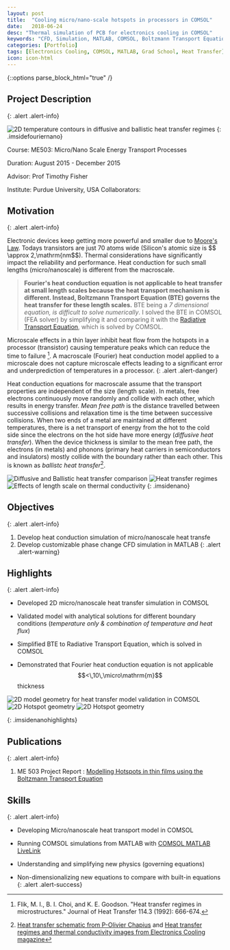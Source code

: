 ```yaml
---
layout: post
title:  "Cooling micro/nano-scale hotspots in processors in COMSOL"
date:   2018-06-24
desc: "Thermal simulation of PCB for electronics cooling in COMSOL"
keywords: "CFD, Simulation, MATLAB, COMSOL, Boltzmann Transport Equation, Radiative Transport Equation, Hotspots, Electronics Cooling"
categories: [Portfolio]
tags: [Electronics Cooling, COMSOL, MATLAB, Grad School, Heat Transfer]
icon: icon-html
---
```

{::options parse_block_html="true" /}

## Project Description
{: .alert .alert-info}

<div class="panel-body">

<style>
 .imsidefouriernano>img {
    width:30%;
    float:right;
    padding:0 5px;
  }
</style>

![2D temperature contours in diffusive and ballistic heat transfer regimes](/static/assets/img/blog/nanoheat/fourier_nano_ht.jpg  "2D temperature contours in diffusive and ballistic heat transfer regimes")
{: .imsidefouriernano}

Course: ME503: Micro/Nano Scale Energy Transport Processes  

Duration: August 2015 - December 2015    

Advisor: Prof Timothy Fisher  

Institute: Purdue University, USA
Collaborators:


</div>


## Motivation
{: .alert .alert-info}

Electronic devices keep getting more powerful and smaller due to [Moore's Law](https://en.wikipedia.org/wiki/Moore%27s_law). Todays transistors are just 70 atoms wide (Silicon's atomic size is $$ \approx 2\,\mathrm{nm$$). Thermal considerations have significantly impact the reliability and performance. Heat conduction for such small lengths (micro/nanoscale) is different from the macroscale.

>**Fourier's heat conduction equation is not applicable to heat transfer at small length scales because the heat transport mechanism is different. Instead, Boltzmann Transport Equation (BTE) governs the heat transfer for these length scales.** BTE being a *7 dimensional equation, is difficult to solve numerically*. I solved the BTE in COMSOL (FEA solver) by simplifying it and comparing it with the [Radiative Transport Equation](https://www.comsol.com/heat-transfer-module#features), which is solved by COMSOL. 

Microscale effects in a thin layer inhibit heat flow from the hotspots in a processor (transistor) causing temperature peaks which can reduce the time to failure [^1]. A macroscale (Fourier) heat conduction model applied to a microscale does not capture microscale effects leading to a significant error and underprediction of temperatures in a processor.
{: .alert .alert-danger}

[^1]: Flik, M. I., B. I. Choi, and K. E. Goodson. "Heat transfer regimes in microstructures." Journal of Heat Transfer 114.3 (1992): 666-674.

Heat conduction equations for macroscale assume that the transport properties are independent of the size (length scale). In metals, free electrons continuously move randomly and collide with each other, which results in energy transfer. *Mean free path* is the distance travelled between successive collisions and relaxation time is the time between successive collisions. When two ends of a metal are maintained at different temperatures, there is a net transport of energy from the hot to the cold side since the electrons on the hot side have more energy (*diffusive heat transfer*). When the device thickness is similar to the mean free path, the electrons (in metals) and phonons (primary heat carriers in semiconductors and insulators) mostly collide with the boundary rather than each other. This is known as *ballistc heat transfer*[^2].

[^2]: [Heat transfer schematic from P-Olivier Chapius](http://polivier.chapuis.free.fr/P-Olivier%20CHAPUIS%20-%20Research.htm) and [Heat transfer regimes and thermal conductivity images from Electronics Cooling magazine](https://www.electronics-cooling.com/2007/02/microscale-heat-transfer/)

<style>
 .imsidenano>img {
    width:30%;
    padding:0 5px;
  }
</style>

![Diffusive and Ballistic heat transfer comparison](/static/assets/img/blog/nanoheat/ht_compare.jpg "2D temperature contours in diffusive and ballistic heat transfer regimes")
![Heat transfer regimes](/static/assets/img/blog/nanoheat/ht_regimes.gif "Heat transfer regime based on length scale")
![Effects of length scale on thermal conductivity](/static/assets/img/blog/nanoheat/thermal_cond_thickness.gif "Effects of length scale on thermal conductivity")
{: .imsidenano}


## Objectives
{: .alert .alert-info}
1. Develop heat conduction simulation of micro/nanoscale heat transfe
2. Develop customizable phase change CFD simulation in MATLAB
{: .alert .alert-warning}


## Highlights
{: .alert .alert-info}

* Developed 2D micro/nanoscale heat transfer simulation in COMSOL

* Validated model with analytical solutions for different boundary conditions (*temperature only & combination of temperature and heat flux*)

* Simplified BTE to Radiative Transport Equation, which is solved in COMSOL

* Demonstrated that Fourier heat conduction equation is not applicable  $$<\,10\,\micro\mathrm{m}$$ thickness


<style>
 .imsidenanohighlights>img {
    width:30%;
    padding:0 5px;
  }
</style>

![2D model geometry for heat transfer model validation in COMSOL ](/static/assets/img/blog/nanoheat/nano_validation.jpg "2D model geometry for heat transfer model validation in COMSOL")
![2D Hotspot geometry](/static/assets/img/blog/nanoheat/hotspot_geom.jpg "2D hotspot geometry")
![2D Hotspot geometry](/static/assets/img/blog/nanoheat/ang_grid_refine.jpg "Angular grid refinement for BTE")


{: .imsidenanohighlights}



## Publications
{: .alert .alert-info}


1. ME 503 Project Report : [Modelling Hotspots in thin films using the Boltzmann Transport Equation](https://github.com/yashg1/yashg1.github.io/blob/4c6fc517ba52d473385b2d00f4bb4f487842fae7/resources/pcmsim_ref/UGRI%20REPORT_college.pdf)



## Skills
{: .alert .alert-info}

  - Developing Micro/nanoscale heat transport model in COMSOL

* Running COMSOL simulations from MATLAB with [COMSOL MATLAB LiveLink](https://www.comsol.com/release/5.3/livelink-matlab)

* Understanding and simplifying new physics (governing equations)

* Non-dimensionalizing new equations to compare with built-in equations
{: .alert .alert-success}
